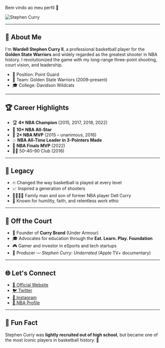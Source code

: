 Bem vindo ao meu perfil 🏀

![Stephen Curry](https://media1.giphy.com/media/v1.Y2lkPTc5MGI3NjExbWxieTZxcHE3bDA0ZjZlbzIxYmp4ZHV0Y3AzNDIyMGU1dzNkaDExbiZlcD12MV9pbnRlcm5hbF9naWZfYnlfaWQmY3Q9Zw/3oEduJLAKnxIqSLdf2/giphy.gif)


---

## 🧠 About Me

I'm **Wardell Stephen Curry II**, a professional basketball player for the **Golden State Warriors** and widely regarded as the greatest shooter in NBA history. I revolutionized the game with my long-range three-point shooting, court vision, and leadership.

- 🎯 Position: Point Guard
- 🏀 Team: Golden State Warriors (2009–present)
- 🎓 College: Davidson Wildcats

---

## 🏆 Career Highlights

- 🏆 **4× NBA Champion** (2015, 2017, 2018, 2022)  
- 🌟 **10× NBA All-Star**  
- 🥇 **2× NBA MVP** (2015 – unanimous, 2016)  
- 💥 **NBA All-Time Leader in 3-Pointers Made**  
- 🏅 **NBA Finals MVP** (2022)  
- 🐱‍🏍 50–40–90 Club (2016)

---

## 🧬 Legacy

- 🔥 Changed the way basketball is played at every level  
- 📈 Inspired a generation of shooters  
- 👨‍👩‍👧‍👦 Family man and son of former NBA player Dell Curry  
- 💬 Known for humility, faith, and relentless work ethic

---

## 📡 Off the Court

- 👟 Founder of **Curry Brand** (Under Armour)  
- 🎓 Advocates for education through the **Eat. Learn. Play. Foundation**  
- 🎮 Gamer and investor in eSports and tech startups  
- 🎥 Producer — *Stephen Curry: Underrated* (Apple TV+ documentary)

---

## 🌐 Let's Connect

- [🔗 Official Website](https://stephencurry30.com)  
- [🐦 Twitter](https://twitter.com/StephenCurry30)  
- [📸 Instagram](https://www.instagram.com/stephencurry30)  
- [🏀 NBA Profile](https://www.nba.com/player/201939/stephen-curry)

---

## 🎯 Fun Fact

Stephen Curry was **lightly recruited out of high school**, but became one of the most iconic players in basketball history. 💪 
